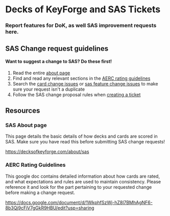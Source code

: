# Decks of KeyForge and SAS Tickets

### Report features for DoK, as well SAS improvement requests here.

## SAS Change request guidelines

#### Want to suggest a change to SAS? Do these first!

1. Read the entire [about page](https://decksofkeyforge.com/about/sas)
2. Find and read any relevant sections in the [AERC rating guidelines](
https://docs.google.com/document/d/1WkphfSzWj-hZ8l7BMhAgNF6-8b3Qj9cFiV7gGkR9HBU/edit?usp=sharing)
3. Search the [card change issues](https://github.com/CorayThan/decks-of-keyforge-tickets/labels/sas-change) or [sas feature change issues](https://github.com/CorayThan/decks-of-keyforge-tickets/labels/sas-feature) to make sure your request isn't a duplicate
4. Follow the SAS change proposal rules when [creating a ticket](https://github.com/CorayThan/decks-of-keyforge-tickets/issues/new)

## Resources

### SAS About page

This page details the basic details of how decks and cards are scored in SAS. Make sure you have read this before submitting SAS change requests!

https://decksofkeyforge.com/about/sas

### AERC Rating Guidelines

This google doc contains detailed information about how cards are rated, and what expectations and rules are used to maintain consistency. Please reference it and look for the part pertaining to your requested change before making a change request.

https://docs.google.com/document/d/1WkphfSzWj-hZ8l7BMhAgNF6-8b3Qj9cFiV7gGkR9HBU/edit?usp=sharing


